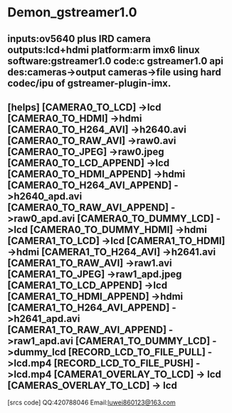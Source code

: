 # Demon_gstreamer1.0
inputs:ov5640 plus IRD camera
outputs:lcd+hdmi 
platform:arm imx6 linux
software:gstreamer1.0 
code:c gstreamer1.0 api
des:cameras->output cameras->file using hard codec/ipu of gstreamer-plugin-imx.
---------------------------------------------------------------------------------------------------
[helps]
[CAMERA0_TO_LCD] ->lcd
[CAMERA0_TO_HDMI] ->hdmi
[CAMERA0_TO_H264_AVI] ->h2640.avi
[CAMERA0_TO_RAW_AVI] ->raw0.avi
[CAMERA0_TO_JPEG] ->raw0.jpeg
[CAMERA0_TO_LCD_APPEND] ->lcd
[CAMERA0_TO_HDMI_APPEND] ->hdmi
[CAMERA0_TO_H264_AVI_APPEND] ->h2640_apd.avi
[CAMERA0_TO_RAW_AVI_APPEND] ->raw0_apd.avi
[CAMERA0_TO_DUMMY_LCD] ->lcd
[CAMERA0_TO_DUMMY_HDMI] ->hdmi
[CAMERA1_TO_LCD] ->lcd
[CAMERA1_TO_HDMI] ->hdmi
[CAMERA1_TO_H264_AVI] ->h2641.avi
[CAMERA1_TO_RAW_AVI] ->raw1.avi
[CAMERA1_TO_JPEG] ->raw1_apd.jpeg
[CAMERA1_TO_LCD_APPEND] ->lcd
[CAMERA1_TO_HDMI_APPEND] ->hdmi
[CAMERA1_TO_H264_AVI_APPEND] ->h2641_apd.avi
[CAMERA1_TO_RAW_AVI_APPEND] ->raw1_apd.avi
[CAMERA1_TO_DUMMY_LCD] ->dummy_lcd
[RECORD_LCD_TO_FILE_PULL] ->lcd.mp4
[RECORD_LCD_TO_FILE_PUSH] ->lcd.mp4
[CAMERA1_OVERLAY_TO_LCD] -> lcd
[CAMERAS_OVERLAY_TO_LCD] -> lcd
--------------------------------------------------------------------------------------------
[srcs code]
QQ:420788046
Email:luwei860123@163.com
